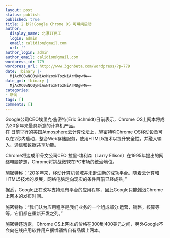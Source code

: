 ```yaml
---
layout: post
status: publish
published: true
title: 2 秒?!Google Chrome OS 可瞬间启动
author:
  display_name: 北漂IT民工
  login: admin
  email: calidion@gmail.com
  url: ''
author_login: admin
author_email: calidion@gmail.com
wordpress_id: 779
wordpress_url: http://www.3gcnbeta.com/wordpress/?p=779
date: !binary |-
  MjAxMC0wNC0yNiAxMzoxNTozNiArMDgwMA==
date_gmt: !binary |-
  MjAxMC0wNC0yNiAwNToxNTozNiArMDgwMA==
categories:
- 新闻
tags: []
comments: []
---
```

<p>Google公司CEO埃里克&middot;施密特(Eric Schmidt)日前表示，Chrome OS上网本将成为20多年来最具新意的计算机产品。<br />
在 日前举行的美国Atmosphere云计算论坛上，施密特称Chrome OS移动设备可以在2秒内启动，整合Web存储服务，使用HTML5技术以提升安全性，并融入输入、通信和数据共享功能。 </p>
<p>Chrome将达成甲骨文公司CEO 拉里-埃利森（Larry Ellison）在1995年提出的网络电脑梦想，Chrome将挑战微软在PC市场的统治地位。 </p>
<p>施密特称：&ldquo;20多年来，移动计算机领域并未诞生新的成功平台。随着云计算和HTML5技术的发展，网络电脑走向现实的条件目前已经成熟。&rdquo; </p>
<p>据悉，Google正在改写支持现有平台的应用程序，因此Google只能推迟Chrome上网本的发布时间。 </p>
<p>施密特称：&ldquo;我们认为应用程序是我们业务的一个组成部分:运营，销售，核算等等，它们都在重新开发之列。&rdquo; </p>
<p>施密特还透露，Chrome OS上网本的价格在300到400美元之间，另外Google不会向在线应用软件用户捆绑销售自有品牌上网本。</p>
